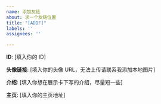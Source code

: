 ```yaml
---
name: 添加友链
about: 求一个友链位置
title: "[ADDF]"
labels: ''
assignees: ''

---
```


**ID**: [填入你的 ID]

**头像链接**: [填入你的头像 URL，无法上传请联系我添加本地图片]

**介绍**: [填入你想在展示卡下写的介绍，尽量短一些]

**主页**: [填入你的主页地址]
